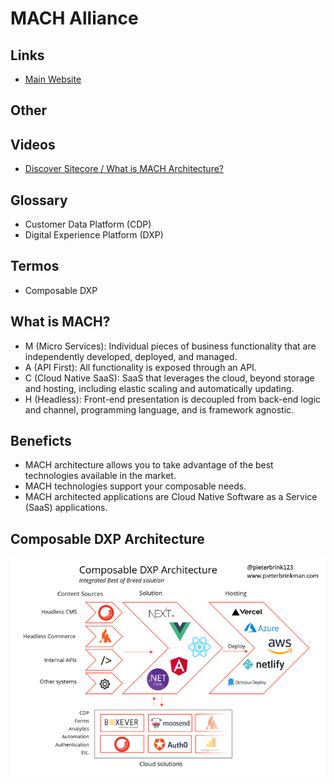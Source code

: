 # MACH Alliance

## Links

- [Main Website](https://machalliance.org)

## Other

## Videos

- [Discover Sitecore / What is MACH Architecture?](https://youtube.com/watch?v=lgRsAwxrw9Q)

## Glossary

- Customer Data Platform (CDP)
- Digital Experience Platform (DXP)

## Termos

- Composable DXP

## What is MACH?

- M (Micro Services): Individual pieces of business functionality that are independently developed, deployed, and managed.
- A (API First): All functionality is exposed through an API.
- C (Cloud Native SaaS): SaaS that leverages the cloud, beyond storage and hosting, including elastic scaling and automatically updating.
- H (Headless): Front-end presentation is decoupled from back-end logic and channel, programming language, and is framework agnostic.

## Beneficts

- MACH architecture allows you to take advantage of the best technologies available in the market.
- MACH technologies support your composable needs.
- MACH architected applications are Cloud Native Software as a Service (SaaS) applications.

## Composable DXP Architecture

![Composable DXP Architecture](./assets/images/machalliance/composable-dxp-architecture.png)
